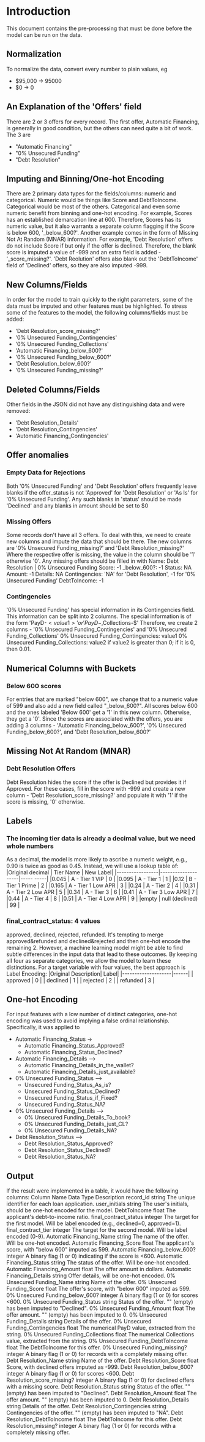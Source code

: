 # Introduction
This document contains the pre-processing that must be done before the model can be run on the data.
## Normalization
To normalize the data, convert every number to plain values, eg
- $95,000 -> 95000
- $0 -> 0

## An Explanation of the 'Offers' field
There are 2 or 3 offers for every record. The first offer, Automatic Financing, is generally in good condition, but the others can need quite a bit of work. The 3 are 
- "Automatic Financing"
- "0% Unsecured Funding"
- "Debt Resolution"

## Imputing and Binning/One-hot Encoding
There are 2 primary data types for the fields/columns: numeric and categorical. Numeric would be things like Score and DebtToIncome. Categorical would be most of the others. Categorical and even some numeric benefit from binning and one-hot encoding. For example, Scores has an established demarcation line at 600. Therefore, Scores has its numeric value, but it also warrants a separate column flagging if the Score is below 600, '_below_600?'. Another example comes in the form of Missing Not At Random (MNAR) information. For example, 'Debt Resolution' offers do not include Score if but only if the offer is declined. Therefore, the blank score is imputed a value of -999 and an extra field is added - '_score_missing?'. 'Debt Reolution' offers also blank out the 'DebtToIncome' field of 'Declined' offers, so they are also imputed -999.

## New Columns/Fields
In order for the model to train quickly to the right parameters, some of the data must be imputed and other features must be highlighted. To stress some of the features to the model, the following columns/fields must be added:
- 'Debt Resolution_score_missing?'
- '0% Unsecured Funding_Contingencies'
- '0% Unsecured Funding_Collections'
- 'Automatic Financing_below_600?'
- '0% Unsecured Funding_below_600?'
- 'Debt Resolution_below_600?'
- '0% Unsecured Funding_missing?'

## Deleted Columns/Fields
Other fields in the JSON did not have any distinguishing data and were removed:
- 'Debt Resolution_Details'
- 'Debt Resolution_Contingencies'
- 'Automatic Financing_Contingencies'

## Offer anomalies
### Empty Data for Rejections
Both '0% Unsecured Funding' and 'Debt Resolution' offers frequently leave blanks if the offer_status is not 'Approved' for 'Debt Resolution' or 'As Is' for '0% Unsecured Funding'. Any such blanks in 'status' should be made 'Declined' and any blanks in amount should be set to $0

### Missing Offers
Some records don't have all 3 offers. To deal with this, we need to create new columns and impute the data that should be there. The new columns are '0% Unsecured Funding_missing?' and 'Debt Resolution_missing?' Where the respective offer is missing, the value in the column should be '1' otherwise '0'. Any missing offers should be filled in with
Name: Debt Resolution | 0% Unsecured Funding
Score: -1
_below_600?: -1
Status: NA
Amount: -1
Details: NA
Contingencies: 'NA' for 'Debt Resolution', -1 for '0% Unsecured Funding'
DebtToIncome: -1

### Contingencies
'0% Unsecured Funding' has special information in its Contingencies field. This information can be split into 2 columns. The special information is of the form 'PayD-$<value1>' or 'PayD-$<value1>,Collections-$<value2>'
Therefore, we create 2 columns - '0% Unsecured Funding_Contingencies' and '0% Unsecured Funding_Collections'
0% Unsecured Funding_Contingencies: value1
0% Unsecured Funding_Collections: value2 if value2 is greater than 0; if it is 0, then 0.01.

## Numerical Columns with Buckets
### Below 600 scores
For entries that are marked "below 600", we change that to a numeric value of 599 and also add a new field called "_below_600?". All scores below 600 and the ones labeled 'Below 600' get a '1' in this new column. Otherwise, they get a '0'.
Since the scores are associated with the offers, you are adding 3 columns - 'Automatic Financing_below_600?', '0% Unsecured Funding_below_600?', and 'Debt Resolution_below_600?'

## Missing Not At Random (MNAR)
### Debt Resolution Offers
Debt Resolution hides the score if the offer is Declined but provides it if Approved. For these cases, fill in the score with -999 and create a new column - 'Debt Resolution_score_missing?' and populate it with '1' if the score is missing, '0' otherwise.

## Labels
### The incoming tier data is already a decimal value, but we need whole numbers
As a decimal, the model is more likely to ascribe a numeric weight, e.g., 0.90 is twice as good as 0.45. Instead, we will use a lookup table of:
|Original decimal | Tier Name          | New Label|
|-----------------|--------------------|-----
-----|
|0.045            | A - Tier 1 VIP     |      0 |
|0.095            | A - Tier 1         |      1 |
|0.12             | B - Tier 1 Prime   |      2 |
|0.165            | A - Tier 1 Low APR |      3 |
|0.24             | A - Tier 2         |      4 |
|0.31             | A - Tier 2 Low APR |      5 |
|0.34             | A - Tier 3         |      6 |
|0.41             | A - Tier 3 Low APR |      7 |
|0.44             | A - Tier 4         |      8 |
|0.51             | A - Tier 4 Low APR |      9 |
|empty            | null (declined)    |     99 |
### final_contract_status: 4 values
approved, declined, rejected, refunded. It's tempting to merge approved&refunded and declined&rejected and then one-hot encode the remaining 2. However, a machine learning model might be able to find subtle differences in the input data that lead to these outcomes. By keeping all four as separate categories, we allow the model to learn these distinctions. For a target variable with four values, the best approach is Label Encoding:
|Original Description| Label|
|--------------------|------|
| approved           | 0    |
| declined           | 1    |
| rejected           | 2    |
| refunded           | 3    |

## One-hot Encoding
For input features with a low number of distinct categories, one-hot encoding was used to avoid  implying a false ordinal relationship. Specifically, it was applied to 
- Automatic Financing_Status ->
  - Automatic Financing_Status_Approved?
  - Automatic Financing_Status_Declined?
- Automatic Financing_Details -->
  - Automatic Financing_Details_in_the_wallet?
  - Automatic Financing_Details_just_available?
- 0% Unsecured Funding_Status -->
  - Unsecured Funding_Status_As_is?
  - Unsecured Funding_Status_Declined?
  - Unsecured Funding_Status_if_Fixed?
  - Unsecured Funding_Status_NA?
- 0% Unsecured Funding_Details -->
  - 0% Unsecured Funding_Details_To_book?
  - 0% Unsecured Funding_Details_just_CL?
  - 0% Unsecured Funding_Details_NA?
- Debt Resolution_Status -->
  - Debt Resolution_Status_Approved?
  - Debt Resolution_Status_Declined?
  - Debt Resolution_Status_NA?

## Output
If the result were implemented in a table, it would have the following columns:
Column Name	Data Type	Description
record_id	string	The unique identifier for each loan application.
user_initials	string	The user's initials, should be one-hot encoded for the model.
DebtToIncome	float	The applicant's debt-to-income ratio.
final_contract_status	integer	The target for the first model. Will be label encoded (e.g., declined=0, approved=1).
final_contract_tier	integer	The target for the second model. Will be label encoded (0-9).
Automatic Financing_Name	string	The name of the offer. Will be one-hot encoded.
Automatic Financing_Score	float	The applicant's score, with "below 600" imputed as 599.
Automatic Financing_below_600?	integer	A binary flag (1 or 0) indicating if the score is <600.
Automatic Financing_Status	string	The status of the offer. Will be one-hot encoded.
Automatic Financing_Amount	float	The offer amount in dollars.
Automatic Financing_Details	string	Offer details, will be one-hot encoded.
0% Unsecured Funding_Name	string	Name of the offer.
0% Unsecured Funding_Score	float	The offer's score, with "below 600" imputed as 599.
0% Unsecured Funding_below_600?	integer	A binary flag (1 or 0) for scores <600.
0% Unsecured Funding_Status	string	Status of the offer. "" (empty) has been imputed to "Declined".
0% Unsecured Funding_Amount	float	The offer amount. "" (empty) has been imputed to 0.
0% Unsecured Funding_Details	string	Details of the offer.
0% Unsecured Funding_Contingencies	float	The numerical PayD value, extracted from the string.
0% Unsecured Funding_Collections	float	The numerical Collections value, extracted from the string.
0% Unsecured Funding_DebtToIncome	float	The DebtToIncome for this offer.
0% Unsecured Funding_missing?	integer	A binary flag (1 or 0) for records with a completely missing offer.
Debt Resolution_Name	string	Name of the offer.
Debt Resolution_Score	float	Score, with declined offers imputed as -999.
Debt Resolution_below_600?	integer	A binary flag (1 or 0) for scores <600.
Debt Resolution_score_missing?	integer	A binary flag (1 or 0) for declined offers with a missing score.
Debt Resolution_Status	string	Status of the offer. "" (empty) has been imputed to "Declined".
Debt Resolution_Amount	float	The offer amount. "" (empty) has been imputed to 0.
Debt Resolution_Details	string	Details of the offer.
Debt Resolution_Contingencies	string	Contingencies of the offer. "" (empty) has been imputed to "NA".
Debt Resolution_DebtToIncome	float	The DebtToIncome for this offer.
Debt Resolution_missing?	integer	A binary flag (1 or 0) for records with a completely missing offer.